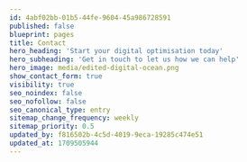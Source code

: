 ```yaml
---
id: 4abf02bb-01b5-44fe-9604-45a986728591
published: false
blueprint: pages
title: Contact
hero_heading: 'Start your digital optimisation today'
hero_subheading: 'Get in touch to let us how we can help'
hero_image: media/edited-digital-ocean.png
show_contact_form: true
visibility: true
seo_noindex: false
seo_nofollow: false
seo_canonical_type: entry
sitemap_change_frequency: weekly
sitemap_priority: 0.5
updated_by: f816502b-4c5d-4019-9eca-19285c474e51
updated_at: 1709505944
---
```

